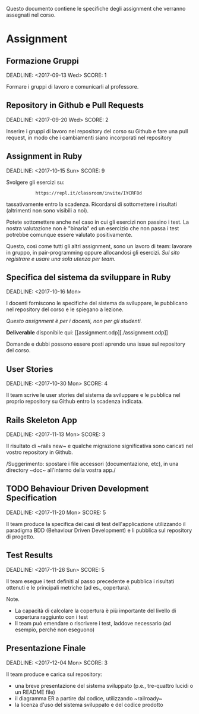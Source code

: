 Questo documento contiene le specifiche degli assignment che verranno
assegnati nel corso.

# Assignment

## Formazione Gruppi

   DEADLINE: <2017-09-13 Wed>
   SCORE: 1

   Formare i gruppi di lavoro e comunicarli al professore.


## Repository in Github e Pull Requests

   DEADLINE: <2017-09-20 Wed>
   SCORE: 2

   Inserire i gruppi di lavoro nel repository del corso su Github e
   fare una pull request, in modo che i cambiamenti siano incorporati
   nel repository
  
## Assignment in Ruby

   DEADLINE: <2017-10-15 Sun>
   SCORE: 9

   Svolgere gli esercizi su: 

               https://repl.it/classroom/invite/IYCRF8d

   tassativamente entro la scadenza.  Ricordarsi di sottomettere i
   risultati (altrimenti non sono visibili a noi).

   Potete sottomettere anche nel caso in cui gli esercizi non passino i
   test. La nostra valutazione non è "binaria" ed un esercizio
   che non passa i test potrebbe comunque essere valutato positivamente.

   Questo, così come tutti gli altri assignment, sono un lavoro di
   team: lavorare in gruppo, in pair-programming oppure allocandosi gli
   esercizi.  *Sul sito registrare e usare una sola utenza per team.*


## Specifica del sistema da sviluppare in Ruby

  DEADLINE: <2017-10-16 Mon>
  
  I docenti forniscono le specifiche del sistema da
  sviluppare, le pubblicano nel repository del corso e le 
  spiegano a lezione.

  *Questo assignment è per i docenti, non per gli studenti.*

  **Deliverable** disponibile qui: [[assignment.odp][./assignment.odp]]
  
  Domande e dubbi possono essere posti aprendo una issue sul
  repository del corso.

## User Stories

   DEADLINE: <2017-10-30 Mon>
   SCORE: 4

   Il team scrive le user stories del sistema da sviluppare e le
   pubblica nel proprio repository su Github entro la scadenza
   indicata.

## Rails Skeleton App

   DEADLINE: <2017-11-13 Mon>
   SCORE: 3

   Il risultato di ~rails new~ e qualche migrazione significativa
   sono caricati nel vostro repository in Github.

   /Suggerimento: spostare i file accessori (documentazione, etc),
   in una directory ~doc~ all'interno della vostra app./

## TODO Behaviour Driven Development Specification

   DEADLINE: <2017-11-20 Mon>
   SCORE: 5

   Il team produce la specifica dei casi di test dell'applicazione
   utilizzando il paradigma BDD (Behaviour Driven Development) e li
   pubblica sul repository di progetto.


## Test Results

   DEADLINE: <2017-11-26 Sun>
   SCORE: 5

   Il team esegue i test definiti al passo precedente e pubblica i
   risultati ottenuti e le principali metriche (ad es., copertura).

   Note.

   - La capacità di calcolare la copertura è più importante del livello
     di copertura raggiunto con i test
   - Il team può emendare o riscrivere i test, laddove necessario (ad
     esempio, perché non eseguono)


## Presentazione Finale

   DEADLINE: <2017-12-04 Mon>
   SCORE: 3
  
   Il team produce e carica sul repository:

   - una breve presentazione del sistema sviluppato (p.e., tre-quattro
     lucidi o un README file)
   - il diagramma ER a partire dal codice, utilizzando ~railroady~
   - la licenza d'uso del sistema sviluppato e del codice prodotto
